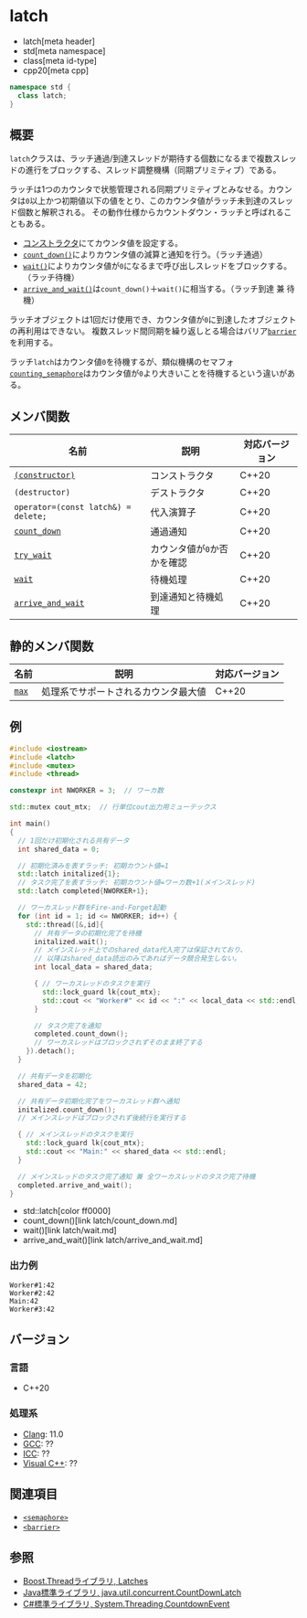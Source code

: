 # latch
* latch[meta header]
* std[meta namespace]
* class[meta id-type]
* cpp20[meta cpp]

```cpp
namespace std {
  class latch;
}
```

## 概要
`latch`クラスは、ラッチ通過/到達スレッドが期待する個数になるまで複数スレッドの進行をブロックする、スレッド調整機構（同期プリミティブ）である。

ラッチは1つのカウンタで状態管理される同期プリミティブとみなせる。カウンタは`0`以上かつ初期値以下の値をとり、このカウンタ値がラッチ未到達のスレッド個数と解釈される。
その動作仕様からカウントダウン・ラッチと呼ばれることもある。

- [コンストラクタ](latch/op_constructor.md)にてカウンタ値を設定する。
- [`count_down()`](latch/count_down.md)によりカウンタ値の減算と通知を行う。（ラッチ通過）
- [`wait()`](latch/wait.md)によりカウンタ値が`0`になるまで呼び出しスレッドをブロックする。（ラッチ待機）
- [`arrive_and_wait()`](latch/arrive_and_wait.md)は`count_down()`＋`wait()`に相当する。（ラッチ到達 兼 待機）

ラッチオブジェクトは1回だけ使用でき、カウンタ値が`0`に到達したオブジェクトの再利用はできない。
複数スレッド間同期を繰り返しとる場合はバリア[`barrier`](/reference/barrier/barrier.md.nolink)を利用する。

ラッチ`latch`はカウンタ値`0`を待機するが、類似機構のセマフォ[`counting_semaphore`](/reference/semaphore/counting_semaphore.md)はカウンタ値が`0`より大きいことを待機するという違いがある。


## メンバ関数

| 名前            | 説明           | 対応バージョン |
|-----------------|----------------|----------------|
| [`(constructor)`](latch/op_constructor.md) | コンストラクタ | C++20 |
| `(destructor)`  | デストラクタ   | C++20 |
| `operator=(const latch&) = delete;`     | 代入演算子     | C++20 |
| [`count_down`](latch/count_down.md) | 通過通知           | C++20 |
| [`try_wait`](latch/try_wait.md) | カウンタ値が`0`か否かを確認 | C++20 |
| [`wait`](latch/wait.md) | 待機処理           | C++20 |
| [`arrive_and_wait`](latch/arrive_and_wait.md) | 到達通知と待機処理 | C++20 |


## 静的メンバ関数

| 名前            | 説明           | 対応バージョン |
|-----------------|----------------|----------------|
| [`max`](latch/max.md) | 処理系でサポートされるカウンタ最大値 | C++20 |


## 例
```cpp example
#include <iostream>
#include <latch>
#include <mutex>
#include <thread>

constexpr int NWORKER = 3;  // ワーカ数

std::mutex cout_mtx;  // 行単位cout出力用ミューテックス

int main()
{
  // 1回だけ初期化される共有データ
  int shared_data = 0;

  // 初期化済みを表すラッチ: 初期カウント値=1
  std::latch initalized{1};
  // タスク完了を表すラッチ: 初期カウント値=ワーカ数+1(メインスレッド)
  std::latch completed{NWORKER+1};

  // ワーカスレッド群をFire-and-Forget起動
  for (int id = 1; id <= NWORKER; id++) {
    std::thread([&,id]{
      // 共有データの初期化完了を待機
      initalized.wait();
      // メインスレッド上でのshared_data代入完了は保証されており、
      // 以降はshared_data読出のみであればデータ競合発生しない。
      int local_data = shared_data;

      { // ワーカスレッドのタスクを実行
        std::lock_guard lk{cout_mtx};
        std::cout << "Worker#" << id << ":" << local_data << std::endl;
      }

      // タスク完了を通知
      completed.count_down();
      // ワーカスレッドはブロックされずそのまま終了する
    }).detach();
  }

  // 共有データを初期化
  shared_data = 42;

  // 共有データ初期化完了をワーカスレッド群へ通知
  initalized.count_down();
  // メインスレッドはブロックされず後続行を実行する

  { // メインスレッドのタスクを実行
    std::lock_guard lk{cout_mtx};
    std::cout << "Main:" << shared_data << std::endl;
  }

  // メインスレッドのタスク完了通知 兼 全ワーカスレッドのタスク完了待機
  completed.arrive_and_wait();
}
```
* std::latch[color ff0000]
* count_down()[link latch/count_down.md]
* wait()[link latch/wait.md]
* arrive_and_wait()[link latch/arrive_and_wait.md]

### 出力例
```
Worker#1:42
Worker#2:42
Main:42
Worker#3:42
```


## バージョン
### 言語
- C++20

### 処理系
- [Clang](/implementation.md#clang): 11.0
- [GCC](/implementation.md#gcc): ??
- [ICC](/implementation.md#icc): ??
- [Visual C++](/implementation.md#visual_cpp): ??


## 関連項目
- [`<semaphore>`](/reference/semaphore.md)
- [`<barrier>`](/reference/barrier.md.nolink)


## 参照
- [Boost.Threadライブラリ, Latches](https://www.boost.org/doc/libs/1_73_0/doc/html/thread/synchronization.html#thread.synchronization.latches)
- [Java標準ライブラリ, java.util.concurrent.CountDownLatch](https://docs.oracle.com/javase/jp/6/api/java/util/concurrent/CountDownLatch.html)
- [C#標準ライブラリ, System.Threading.CountdownEvent](https://docs.microsoft.com/en-us/dotnet/api/system.threading.countdownevent)

